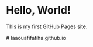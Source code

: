 <!DOCTYPE html>
<html>
<head>
    <title>Welcome to My GitHub Pages</title>
</head>
<body>
    <h1>Hello, World!</h1>
    <p>This is my first GitHub Pages site.</p>
</body>
</html>
# laaouafifatiha.github.io

